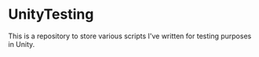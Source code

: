 # UnityTesting

This is a repository to store various scripts I've written for testing purposes in Unity.

